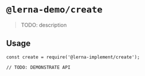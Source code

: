 # `@lerna-demo/create`

> TODO: description

## Usage

```
const create = require('@lerna-implement/create');

// TODO: DEMONSTRATE API
```
